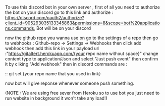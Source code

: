 To use this discord bot in your own server , first of all you need to authorize the bot on your discord go to this link and authorize : https://discord.com/oauth2/authorize?client_id=905293035133345863&permissions=8&scope=bot%20applications.commands,
Bot will be on your discord 

now the github repo you wanna use on go to the settings of a repo then go to webhooks : Github-repo -> Settings -> Webhooks then click add webhook then add this link in your payload url :"https://gitaltert.herokuapp.com/{your repo name without space}"
change content type to application/Json and select "Just push event" then confirm it by cliking "Add webhook" then in discord commands are :

 :: git set {your repo name that you used in link}
 
 now bot will give reponse whenever someone push something.
 
 (NOTE : We are using free sever from Heroku so to use bot you just need to run website in background it won't take any load!)

